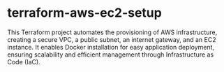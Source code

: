 # terraform-aws-ec2-setup
This Terraform project automates the provisioning of AWS infrastructure, creating a secure VPC, a public subnet, an internet gateway, and an EC2 instance. It enables Docker installation for easy application deployment, ensuring scalability and efficient management through Infrastructure as Code (IaC).
